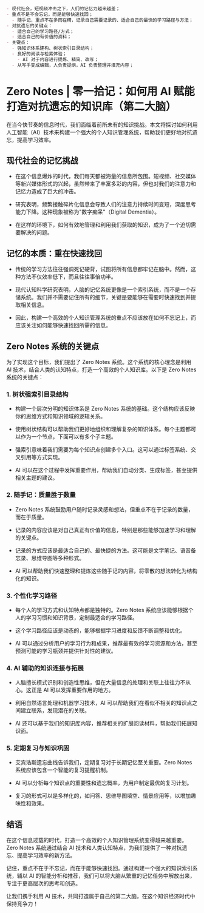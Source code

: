 ```md
- 现代社会，短视频冲击之下，人们的记忆力越来越差；
- 重点不是不会忘记，而是能够快速找回；
  - 随手记，重点不在多而在精，记录自己需要记录的、适合自己的最快的学习路径与方法；
- 对抗遗忘的关键点：
  - 适合自己的学习路径/方式；
  - 适合自己的有价值的资料；
- 关键点：
  - 强知识体系建构、树状索引目录结构；
  - 良好的阅读与检索体验；
    - AI 对于内容进行提炼、精简、改写；
  - 从写手变成编辑，人负责提纲，AI 负责整理并填充内容；
```

# Zero Notes | 零一拾记：如何用 AI 赋能打造对抗遗忘的知识库（第二大脑）

在当今快节奏的信息时代，我们面临着前所未有的知识挑战。本文将探讨如何利用人工智能（AI）技术来构建一个强大的个人知识管理系统，帮助我们更好地对抗遗忘，提高学习效率。

## 现代社会的记忆挑战

- 在这个信息爆炸的时代，我们每天都被海量的信息所包围。短视频、社交媒体等新兴媒体形式的兴起，虽然带来了丰富多彩的内容，但也对我们的注意力和记忆力造成了巨大的冲击。

- 研究表明，频繁接触碎片化信息会导致人们的注意力持续时间变短，深度思考能力下降。这种现象被称为"数字痴呆"（Digital Dementia）。

- 在这样的环境下，如何有效地管理和利用我们获取的知识，成为了一个迫切需要解决的问题。

## 记忆的本质：重在快速找回

- 传统的学习方法往往强调死记硬背，试图将所有信息都牢记在脑中。然而，这种方法不仅效率低下，而且往往事倍功半。

- 现代认知科学研究表明，人脑的记忆系统更像是一个索引系统，而不是一个存储系统。我们并不需要记住所有的细节，关键是要能够在需要时快速找到并提取相关信息。

- 因此，构建一个高效的个人知识管理系统的重点不应该放在如何不忘记上，而应该关注如何能够快速找回所需的信息。

## Zero Notes 系统的关键点

为了实现这个目标，我们提出了 Zero Notes 系统。这个系统的核心理念是利用 AI 技术，结合人类的认知特点，打造一个高效的个人知识库。以下是 Zero Notes 系统的关键点：

### 1. 树状强索引目录结构

- 构建一个层次分明的知识体系是 Zero Notes 系统的基础。这个结构应该反映你的思维方式和知识领域的逻辑关系。

- 使用树状结构可以帮助我们更好地组织和理解复杂的知识体系。每个主题都可以作为一个节点，下面可以有多个子主题。

- 强索引意味着我们需要为每个知识点创建多个入口。这可以通过标签系统、交叉引用等方式实现。

- AI 可以在这个过程中发挥重要作用，帮助我们自动分类、生成标签，甚至提供相关主题的建议。

### 2. 随手记：质量胜于数量

- Zero Notes 系统鼓励用户随时记录灵感和想法，但重点不在于记录的数量，而在于质量。

- 记录的内容应该是对自己真正有价值的信息，特别是那些能够加速学习和理解的关键点。

- 记录的方式应该是最适合自己的、最快捷的方法。这可能是文字笔记、语音备忘录、思维导图等多种形式。

- AI 可以帮助我们快速整理和提炼这些随手记的内容，将零散的想法转化为结构化的知识。

### 3. 个性化学习路径

- 每个人的学习方式和认知特点都是独特的。Zero Notes 系统应该能够根据个人的学习习惯和知识背景，定制最适合的学习路径。

- 这个学习路径应该是动态的，能够根据学习进度和反馈不断调整和优化。

- AI 可以通过分析用户的学习行为和成果，推荐最有效的学习资源和方法，甚至预测可能的学习瓶颈并提供针对性的建议。

### 4. AI 辅助的知识连接与拓展

- 人脑擅长模式识别和创造性思维，但在大量信息的处理和关联上往往力不从心。这正是 AI 可以发挥重要作用的地方。

- 利用自然语言处理和机器学习技术，AI 可以帮助我们在看似不相关的知识点之间建立联系，发现潜在的关联。

- AI 还可以基于我们的知识库内容，推荐相关的扩展阅读材料，帮助我们拓展知识面。

### 5. 定期复习与知识巩固

- 艾宾浩斯遗忘曲线告诉我们，定期复习对于长期记忆至关重要。Zero Notes 系统应该包含一个智能的复习提醒机制。

- AI 可以分析每个知识点的重要性和遗忘概率，为用户制定最优的复习计划。

- 复习的形式可以是多样化的，如问答、思维导图填空、情景应用等，以增加趣味性和效果。

## 结语

在这个信息过载的时代，打造一个高效的个人知识管理系统变得越来越重要。Zero Notes 系统通过结合 AI 技术和人类认知特点，为我们提供了一种对抗遗忘、提高学习效率的新方法。

记住，重点不在于不忘记，而在于能够快速找回。通过构建一个强大的知识索引系统，辅以 AI 的智能分析和推荐，我们可以将大脑从繁重的记忆任务中解放出来，专注于更高层次的思考和创造。

让我们携手利用 AI 技术，共同打造属于自己的第二大脑，在这个知识经济时代中保持竞争力！
